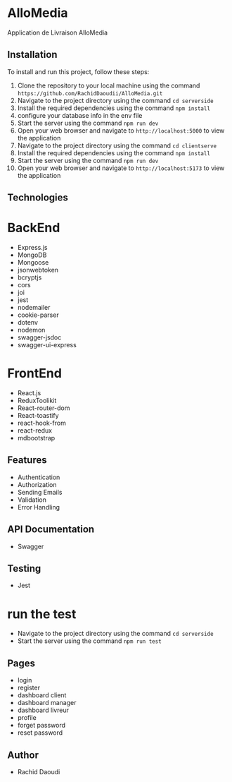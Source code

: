 # AlloMedia

Application de Livraison AlloMedia

## Installation

To install and run this project, follow these steps:

1. Clone the repository to your local machine using the command `https://github.com/RachidDaoudii/AlloMedia.git`
2. Navigate to the project directory using the command `cd serverside`
3. Install the required dependencies using the command `npm install`
4. configure your database info in the env file
5. Start the server using the command `npm run dev`
6. Open your web browser and navigate to `http://localhost:5000` to view the application
7. Navigate to the project directory using the command `cd clientserve`
8. Install the required dependencies using the command `npm install`
9. Start the server using the command `npm run dev`
10. Open your web browser and navigate to `http://localhost:5173` to view the application

## Technologies

# BackEnd

- Express.js
- MongoDB
- Mongoose
- jsonwebtoken
- bcryptjs
- cors
- joi
- jest
- nodemailer
- cookie-parser
- dotenv
- nodemon
- swagger-jsdoc
- swagger-ui-express

# FrontEnd

- React.js
- ReduxToolikit
- React-router-dom
- React-toastify
- react-hook-from
- react-redux
- mdbootstrap

## Features

- Authentication
- Authorization
- Sending Emails
- Validation
- Error Handling

## API Documentation

- Swagger

## Testing

- Jest

# run the test

- Navigate to the project directory using the command `cd serverside`
- Start the server using the command `npm run test`

## Pages

- login
- register
- dashboard client
- dashboard manager
- dashboard livreur
- profile
- forget password
- reset password

## Author

- Rachid Daoudi
